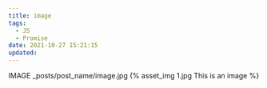 ```yaml
---
title: image
tags:
  - JS
  - Promise
date: 2021-10-27 15:21:15
updated:
---
```

<!-- 模板 POST -->
IMAGE
_posts/post_name/image.jpg
{% asset_img 1.jpg This is an image %}